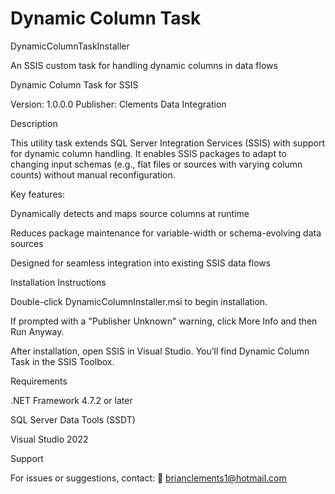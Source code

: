 # Dynamic Column Task
DynamicColumnTaskInstaller

An SSIS custom task for handling dynamic columns in data flows

Dynamic Column Task for SSIS

Version: 1.0.0.0
Publisher: Clements Data Integration

Description

This utility task extends SQL Server Integration Services (SSIS) with support for dynamic column handling.
It enables SSIS packages to adapt to changing input schemas (e.g., flat files or sources with varying column counts) without manual reconfiguration.

Key features:

Dynamically detects and maps source columns at runtime

Reduces package maintenance for variable-width or schema-evolving data sources

Designed for seamless integration into existing SSIS data flows

Installation Instructions

Double-click DynamicColumnInstaller.msi to begin installation.

If prompted with a "Publisher Unknown" warning, click More Info and then Run Anyway.

After installation, open SSIS in Visual Studio. You’ll find Dynamic Column Task in the SSIS Toolbox.

Requirements

.NET Framework 4.7.2 or later

SQL Server Data Tools (SSDT)

Visual Studio 2022

Support

For issues or suggestions, contact:
📧 brianclements1@hotmail.com
